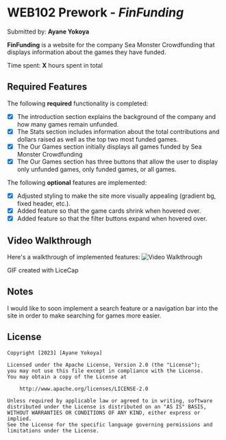 # WEB102 Prework - *FinFunding*

Submitted by: **Ayane Yokoya**

**FinFunding** is a website for the company Sea Monster Crowdfunding that displays information about the games they have funded.

Time spent: **X** hours spent in total

## Required Features

The following **required** functionality is completed:

* [x] The introduction section explains the background of the company and how many games remain unfunded.
* [x] The Stats section includes information about the total contributions and dollars raised as well as the top two most funded games.
* [x] The Our Games section initially displays all games funded by Sea Monster Crowdfunding
* [x] The Our Games section has three buttons that allow the user to display only unfunded games, only funded games, or all games.

The following **optional** features are implemented:

* [x] Adjusted styling to make the site more visually appealing (gradient bg, fixed header, etc.).
* [x] Added feature so that the game cards shrink when hovered over.
* [x] Added feature so that the filter buttons expand when hovered over.

## Video Walkthrough

Here's a walkthrough of implemented features:
<img src='https://github.com/ayaneyokoya/web102_prework/blob/main/WEB102%20Prework.gif' title='Video Walkthrough' width='' alt='Video Walkthrough' />

<!-- Replace this with whatever GIF tool you used! -->
GIF created with LiceCap  
<!-- Recommended tools:
[Kap](https://getkap.co/) for macOS
[ScreenToGif](https://www.screentogif.com/) for Windows
[peek](https://github.com/phw/peek) for Linux. -->

## Notes

I would like to soon implement a search feature or a navigation bar into the site in order to make searching for games more easier.

## License

    Copyright [2023] [Ayane Yokoya]

    Licensed under the Apache License, Version 2.0 (the "License");
    you may not use this file except in compliance with the License.
    You may obtain a copy of the License at

        http://www.apache.org/licenses/LICENSE-2.0

    Unless required by applicable law or agreed to in writing, software
    distributed under the License is distributed on an "AS IS" BASIS,
    WITHOUT WARRANTIES OR CONDITIONS OF ANY KIND, either express or implied.
    See the License for the specific language governing permissions and
    limitations under the License.
